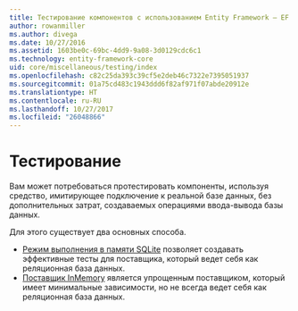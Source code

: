 ```yaml
---
title: Тестирование компонентов с использованием Entity Framework — EF Core
author: rowanmiller
ms.author: divega
ms.date: 10/27/2016
ms.assetid: 1603be0c-69bc-4dd9-9a08-3d0129cdc6c1
ms.technology: entity-framework-core
uid: core/miscellaneous/testing/index
ms.openlocfilehash: c82c25da393c39cf5e2deb46c7322e7395051937
ms.sourcegitcommit: 01a75cd483c1943ddd6f82af971f07abde20912e
ms.translationtype: HT
ms.contentlocale: ru-RU
ms.lasthandoff: 10/27/2017
ms.locfileid: "26048866"
---
```

# <a name="testing"></a>Тестирование

Вам может потребоваться протестировать компоненты, используя средство, имитирующее подключение к реальной базе данных, без дополнительных затрат, создаваемых операциями ввода-вывода базы данных.

Для этого существует два основных способа.
 * [Режим выполнения в памяти SQLite](sqlite.md) позволяет создавать эффективные тесты для поставщика, который ведет себя как реляционная база данных.
 * [Поставщик InMemory](in-memory.md) является упрощенным поставщиком, который имеет минимальные зависимости, но не всегда ведет себя как реляционная база данных.
